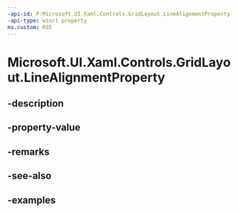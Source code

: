 ```yaml
---
-api-id: P:Microsoft.UI.Xaml.Controls.GridLayout.LineAlignmentProperty
-api-type: winrt property
ms.custom: RS5
---
```


<!-- Property syntax.
public DependencyProperty LineAlignmentProperty { get; }
-->

# Microsoft.UI.Xaml.Controls.GridLayout.LineAlignmentProperty

## -description

## -property-value

## -remarks

## -see-also

## -examples

